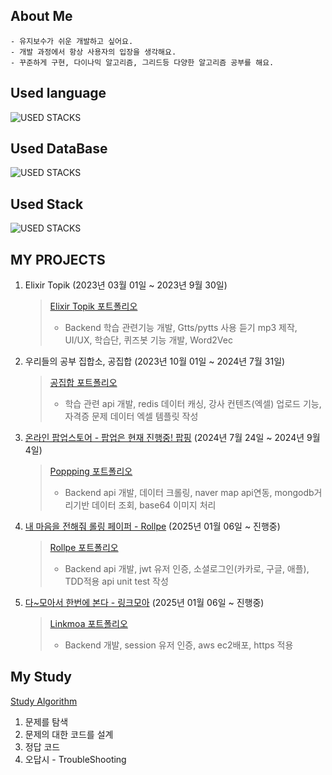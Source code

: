 <!--
**jjjheeee/jjjheeee** is a ✨ _special_ ✨ repository because its `README.md` (this file) appears on your GitHub profile.

Here are some ideas to get you started:

- 🔭 I’m currently working on ...
- 🌱 I’m currently learning ...
- 👯 I’m looking to collaborate on ...
- 🤔 I’m looking for help with ...
- 💬 Ask me about ...
- 📫 How to reach me: ...
- 😄 Pronouns: ...
- ⚡ Fun fact: ...
-->

## About Me
```planetext
- 유지보수가 쉬운 개발하고 싶어요.
- 개발 과정에서 항상 사용자의 입장을 생각해요.
- 꾸준하게 구현, 다이나믹 알고리즘, 그리드등 다양한 알고리즘 공부를 해요.
```


## Used language
![USED STACKS](https://skillicons.dev/icons?i=python,java)

## Used DataBase
![USED STACKS](https://skillicons.dev/icons?i=mongodb,mysql,redis,postgresql)

## Used Stack
![USED STACKS](https://skillicons.dev/icons?i=react,ts,nextjs,django,nodejs,expressjs)


## MY PROJECTS
1. Elixir Topik  (2023년 03월 01일 ~ 2023년 9월 30일)
   > [Elixir Topik 포트폴리오](https://flicker-boar-8aa.notion.site/Elixir-Topik-18f58d1b715380b1b5b9c2a8ae93d269)
   > - Backend 학습 관련기능 개발, Gtts/pytts 사용 듣기 mp3 제작, UI/UX, 학습단, 퀴즈봇 기능 개발, Word2Vec

2. 우리들의 공부 집합소, 공집합  (2023년 10월 01일 ~ 2024년 7월 31일)
   > [공집합 포트폴리오](https://flicker-boar-8aa.notion.site/12858d1b715381a99ec7f29d961aa569?pvs=4)
   > - 학습 관련 api 개발, redis 데이터 캐싱, 강사 컨텐츠(엑셀) 업로드 기능, 자격증 문제 데이터 엑셀 템플릿 작성
   
3. [온라인 팝업스토어 - 팝업은 현재 진행중! 팝핑](https://github.com/popping-official)  (2024년 7월 24일 ~ 2024년 9월 4일)
   > [Poppping 포트폴리오](https://flicker-boar-8aa.notion.site/Popping-18058d1b715381e7b7f6dfccb853ba67?pvs=4)
   > - Backend api 개발, 데이터 크롤링,  naver map api연동, mongodb거리기반 데이터 조회, base64 이미지 처리

4. [내 마음을 전해줘 롤링 페이퍼 - Rollpe](https://github.com/Team-Exiters)  (2025년 01월 06일 ~ 진행중)
   > [Rollpe 포트폴리오](https://flicker-boar-8aa.notion.site/Roll-pe-1a758d1b715380baa7b2dba7c30862d9)
   > - Backend api 개발, jwt 유저 인증, 소셜로그인(카카로, 구글, 애플), TDD적용 api unit test 작성

5. [다~모아서 한번에 본다 - 링크모아](https://github.com/jjjheeee/linkmoa)  (2025년 01월 06일 ~ 진행중)
   > [Linkmoa 포트폴리오](https://flicker-boar-8aa.notion.site/1a758d1b715380e79543c001497e5693)
   > - Backend 개발, session 유저 인증, aws ec2배포, https 적용


## My Study

[Study Algorithm](https://flicker-boar-8aa.notion.site/Study-Algorith-18c58d1b71538024bd89ca7b993147c0?pvs=4)
1. 문제를 탐색
2. 문제의 대한 코드를 설계
3. 정답 코드 
4. 오답시 - TroubleShooting
   
